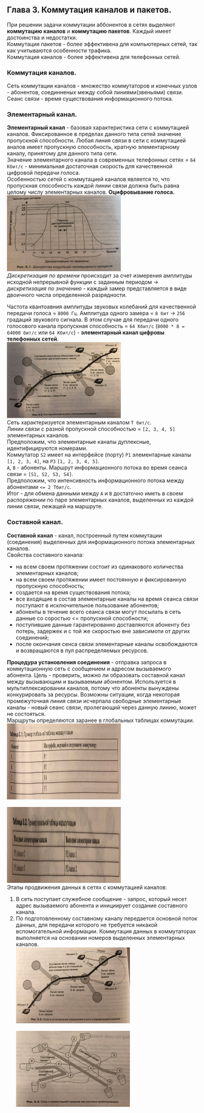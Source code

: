 ## Глава 3. Коммутация каналов и пакетов.
При решении задачи коммутации аббонентов в сетях выделяют **коммутацию каналов** и **коммутацию пакетов**. Каждый имеет
достоинства и недостатки.<br>
Коммутация пакетов - более эффективена для компьютерных сетей, так как учитываются особенности трафика.<br>
Коммутация каналов - более эффективена для телефонных сетей.
### Коммутация каналов.
Сеть коммутации каналов - множество коммутаторов и конечных узлов - абонентов, соединненых между собой линиями(звеньями)
связи.<br>
Сеанс связи - время существования информационного потока.
### Элементарный канал.
**Элементарный канал** - базовая характеристика сети с коммутацией каналов. Фиксированное в пределах данного типа сетей 
значение пропускной способности. Любая линия связи в сети с коммутацией аналов имеет пропускную способность, кратную
элементарному каналу, принятому для данного типа сети.<br>
Значение элементарного канала в современных телефонных сетях = `64 Кбит/с` - минимальная достаточная скорость для качественной
цифровой передачи голоса.<br>
Особенностью сетей с коммутацией каналов является то, что пропускная способность каждой линии связи должна быть равна
целому числу элементарных каналов.
**Оцифровывание голоса.**
<br><img alt="img.jpg" height="200" src="content%2Fimg.png" width="300"/><br>
*Дискретизация по времени* происходит за счет измерения амплитуды исходной непрерывной функции с заданным периодом -> 
*дискретизация по значению* - каждый замер представляется в виде двоичного числа определенной разрядности.

Частота квантоавния амплитуды звуковых колебаний для качественной передачи голоса = `8000 Гц`.
Амплитуда одного замера = `8 бит` -> `256` градаций звукового сигнала.
В этом случае для передачи одного голосового канала пропускная способность = `64 Кбит/c` (`8000 * 8 = 64000 бит/c` или `64 Кбит/c`) - 
**элементарный канал цифровы телефонных сетей**.
<br><img alt="img1.jpg" height="200" src="content%2Fimg1.png" width="300"/><br>
Сеть характеризуется элементарным каналом `T бит/с`.<br>
Линии связи с разной пропускной способностью = `[2, 3, 4, 5]` элементарных каналов.<br>
Предположим, что элементарные каналы дуплексные, идентифицируются номерами.<br>
Коммутатор `S2` имеет на интерфейсе (порту) `P1` элементарные каналы `[1, 2, 3, 4]`, на `P3` `[1, 2, 3, 4, 5]`.<br>
`A`, `B` - абоненты. Маршрут информационного потока во время сеанса связи = `[S1, S2, S3, S4]`.<br>
Предположим, что интенсивность информационного потока между абонентами `<= 2 Tбит/c`.<br>
Итог - для обмена данными между `А` и `B` достаточно иметь в своем распоряжении по паре элементарных каналов, выделенных
из каждой линии связи, лежащей на маршруте.
### Составной канал.
**Составной канал** - канал, построенный путем коммутации (соединения) выделенных для информационного потока элементарных
каналов.<br>
Свойства составного канала:
- на всем своем протяжении состоит из одинакового количества элементарных каналов;
- на всем своем протяжении имеет постоянную и фиксированную пропускную способность;
- создается на время существования потока;
- все входящие в состав элементарные каналы на время сеанса связи поступают в исключительное пользование абонентов;
- абоненты в течение всего сеанса связи могут посылать в сеть данные со соростью <= пропускной способности;
- поступившие данные гарантированно доставляются абоненту без потерь, задержек и с той же скоростью вне зависимоти от других
соединений;
- после окончания сенса связи элементарные каналы освобождаются и возвращаются в пул распределяемых ресурсов.

**Процедура установления соединения** - отправка запроса в коммутационную сеть с сообщением и адресом вызываемого абонента.
Цель - проверить, можно ли образовать составной канал между вызывающим и вызываемым абонентом. Используется в мультиплексировании
каналов, потому что абоненты вынуждены конкурировать за ресурсы. Возможны ситуации, когда некоторая промежуточная линия 
связи исчерпала свободные элементарные каналы - новый сеанс связи, пролегающий через данную линию, может не состояться.<br>
Марщруты определяются заранее в глобальных таблицах коммутации.
<br><img alt="img2.jpg" height="200" src="content%2Fimg2.png" width="300"/><br>
<br><img alt="img3.jpg" height="200" src="content%2Fimg3.png" width="300"/><br>
Этапы продвижения данных в сетях с коммутацией каналов:
1. В сеть поступает служебное сообщение - запрос, который несет адрес вызываемого абонента и инициирует создание составного
канала.
2. По подготовленному составному каналу передается основной поток данных, для передачи которого не требуется никакой вспомогательной
информации. Коммутация данных в коммутаторах выполняется на основании номеров выделенных элементарных каналов.
<br><img alt="img4.jpg" height="200" src="content%2Fimg4.png" width="300"/><br>
<br><img alt="img5.jpg" height="200" src="content%2Fimg5.png" width="300"/><br>